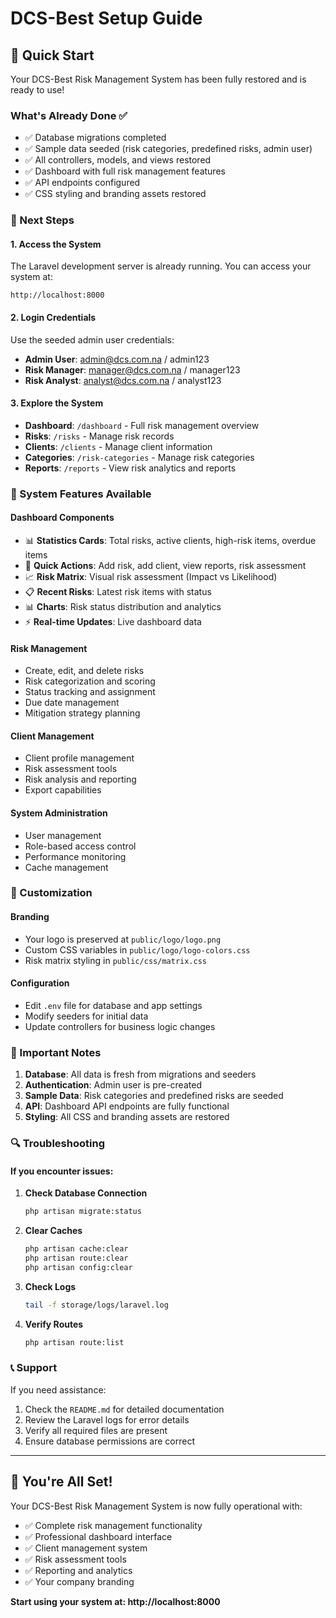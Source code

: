 # DCS-Best Setup Guide

## 🚀 Quick Start

Your DCS-Best Risk Management System has been fully restored and is ready to use!

### What's Already Done ✅
- ✅ Database migrations completed
- ✅ Sample data seeded (risk categories, predefined risks, admin user)
- ✅ All controllers, models, and views restored
- ✅ Dashboard with full risk management features
- ✅ API endpoints configured
- ✅ CSS styling and branding assets restored

### 🎯 Next Steps

#### 1. Access the System
The Laravel development server is already running. You can access your system at:
```
http://localhost:8000
```

#### 2. Login Credentials
Use the seeded admin user credentials:
- **Admin User**: admin@dcs.com.na / admin123
- **Risk Manager**: manager@dcs.com.na / manager123  
- **Risk Analyst**: analyst@dcs.com.na / analyst123

#### 3. Explore the System
- **Dashboard**: `/dashboard` - Full risk management overview
- **Risks**: `/risks` - Manage risk records
- **Clients**: `/clients` - Manage client information
- **Categories**: `/risk-categories` - Manage risk categories
- **Reports**: `/reports` - View risk analytics and reports

### 🔧 System Features Available

#### Dashboard Components
- 📊 **Statistics Cards**: Total risks, active clients, high-risk items, overdue items
- 🎯 **Quick Actions**: Add risk, add client, view reports, risk assessment
- 📈 **Risk Matrix**: Visual risk assessment (Impact vs Likelihood)
- 📋 **Recent Risks**: Latest risk items with status
- 📊 **Charts**: Risk status distribution and analytics
- ⚡ **Real-time Updates**: Live dashboard data

#### Risk Management
- Create, edit, and delete risks
- Risk categorization and scoring
- Status tracking and assignment
- Due date management
- Mitigation strategy planning

#### Client Management
- Client profile management
- Risk assessment tools
- Risk analysis and reporting
- Export capabilities

#### System Administration
- User management
- Role-based access control
- Performance monitoring
- Cache management

### 🎨 Customization

#### Branding
- Your logo is preserved at `public/logo/logo.png`
- Custom CSS variables in `public/logo/logo-colors.css`
- Risk matrix styling in `public/css/matrix.css`

#### Configuration
- Edit `.env` file for database and app settings
- Modify seeders for initial data
- Update controllers for business logic changes

### 🚨 Important Notes

1. **Database**: All data is fresh from migrations and seeders
2. **Authentication**: Admin user is pre-created
3. **Sample Data**: Risk categories and predefined risks are seeded
4. **API**: Dashboard API endpoints are fully functional
5. **Styling**: All CSS and branding assets are restored

### 🔍 Troubleshooting

#### If you encounter issues:

1. **Check Database Connection**
   ```bash
   php artisan migrate:status
   ```

2. **Clear Caches**
   ```bash
   php artisan cache:clear
   php artisan route:clear
   php artisan config:clear
   ```

3. **Check Logs**
   ```bash
   tail -f storage/logs/laravel.log
   ```

4. **Verify Routes**
   ```bash
   php artisan route:list
   ```

### 📞 Support

If you need assistance:
1. Check the `README.md` for detailed documentation
2. Review the Laravel logs for error details
3. Verify all required files are present
4. Ensure database permissions are correct

---

## 🎉 You're All Set!

Your DCS-Best Risk Management System is now fully operational with:
- ✅ Complete risk management functionality
- ✅ Professional dashboard interface
- ✅ Client management system
- ✅ Risk assessment tools
- ✅ Reporting and analytics
- ✅ Your company branding

**Start using your system at: http://localhost:8000**
